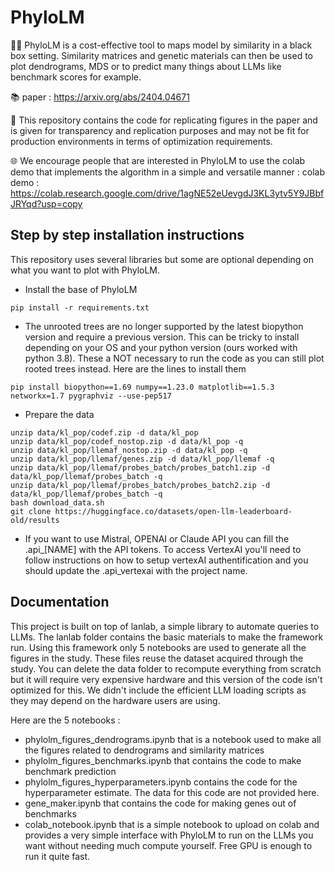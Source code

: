 # PhyloLM

🧬🤖 PhyloLM is a cost-effective tool to maps model by similarity in a black box setting. Similarity matrices and genetic materials can then be used to plot dendrograms, MDS or to predict many things about LLMs like benchmark scores for example. 

📚 paper : https://arxiv.org/abs/2404.04671

🔬 This repository contains the code for replicating figures in the paper and is given for transparency and replication purposes and may not be fit for production environments in terms of optimization requirements.

🌐 We encourage people that are interested in PhyloLM to use the colab demo that implements the algorithm in a simple and versatile manner :
colab demo : https://colab.research.google.com/drive/1agNE52eUevgdJ3KL3ytv5Y9JBbfJRYqd?usp=copy

## Step by step installation instructions
This repository uses several libraries but some are optional depending on what you want to plot with PhyloLM.

- Install the base of PhyloLM
```
pip install -r requirements.txt
```
- The unrooted trees are no longer supported by the latest biopython version and require a previous version. This can be tricky to install depending on your OS and your python version (ours worked with python 3.8). These a NOT necessary to run the code as you can still plot rooted trees instead. Here are the lines to install them

```
pip install biopython==1.69 numpy==1.23.0 matplotlib==1.5.3 networkx=1.7 pygraphviz --use-pep517
```

- Prepare the data
```
unzip data/kl_pop/codef.zip -d data/kl_pop
unzip data/kl_pop/codef_nostop.zip -d data/kl_pop -q
unzip data/kl_pop/llemaf_nostop.zip -d data/kl_pop -q
unzip data/kl_pop/llemaf/genes.zip -d data/kl_pop/llemaf -q
unzip data/kl_pop/llemaf/probes_batch/probes_batch1.zip -d data/kl_pop/llemaf/probes_batch -q
unzip data/kl_pop/llemaf/probes_batch/probes_batch2.zip -d data/kl_pop/llemaf/probes_batch -q
bash download_data.sh
git clone https://huggingface.co/datasets/open-llm-leaderboard-old/results
```

- If you want to use Mistral, OPENAI or Claude API you can fill the .api_[NAME] with the API tokens. To access VertexAI you'll need to follow instructions on how to setup vertexAI authentification and you should update the .api_vertexai with the project name.

## Documentation
This project is built on top of lanlab, a simple library to automate queries to LLMs. The lanlab folder contains the basic materials to make the framework run. Using this framework only 5 notebooks are used to generate all the figures in the study. These files reuse the dataset acquired through the study. You can delete the data folder to recompute everything from scratch but it will require very expensive hardware and this version of the code isn't optimized for this. We didn't include the efficient LLM loading scripts as they may depend on the hardware users are using.

Here are the 5 notebooks :
- phylolm\_figures\_dendrograms.ipynb that is a notebook used to make all the figures related to dendrograms and similarity matrices
- phylolm\_figures\_benchmarks.ipynb that contains the code to make benchmark prediction
- phylolm\_figures\_hyperparameters.ipynb contains the code for the hyperparameter estimate. The data for this code are not provided here.
- gene_maker.ipynb that contains the code for making genes out of benchmarks
- colab_notebook.ipynb that is a simple notebook to upload on colab and provides a very simple interface with PhyloLM to run on the LLMs you want without needing much compute yourself. Free GPU is enough to run it quite fast.
